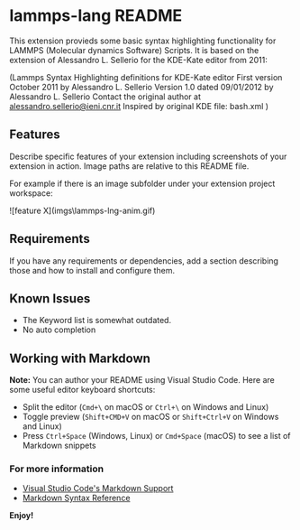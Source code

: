# lammps-lang README

This extension provieds some basic syntax highlighting functionality for LAMMPS (Molecular dynamics Software) Scripts. It is based on the extension of Alessandro L. Sellerio for the KDE-Kate editor from 2011:

(Lammps Syntax Highlighting definitions for KDE-Kate editor
 First version October 2011 by Alessandro L. Sellerio
 Version 1.0 dated 09/01/2012 by Alessandro L. Sellerio
 Contact the original author at alessandro.sellerio@ieni.cnr.it
 Inspired by original KDE file: bash.xml ) 

## Features

Describe specific features of your extension including screenshots of your extension in action. Image paths are relative to this README file.

For example if there is an image subfolder under your extension project workspace:

\!\[feature X\]\(imgs\lammps-lng-anim.gif\)

## Requirements

If you have any requirements or dependencies, add a section describing those and how to install and configure them.


## Known Issues

- The Keyword list is somewhat outdated.
- No auto completion


## Working with Markdown

**Note:** You can author your README using Visual Studio Code.  Here are some useful editor keyboard shortcuts:

* Split the editor (`Cmd+\` on macOS or `Ctrl+\` on Windows and Linux)
* Toggle preview (`Shift+CMD+V` on macOS or `Shift+Ctrl+V` on Windows and Linux)
* Press `Ctrl+Space` (Windows, Linux) or `Cmd+Space` (macOS) to see a list of Markdown snippets

### For more information

* [Visual Studio Code's Markdown Support](http://code.visualstudio.com/docs/languages/markdown)
* [Markdown Syntax Reference](https://help.github.com/articles/markdown-basics/)

**Enjoy!**
